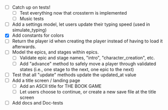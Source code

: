 - [ ] Catch up on tests!
  - [ ] Test everything now that crossterm is implemented
  - [ ] Music tests
- [ ] Add a settings model, let users update their typing speed (used in simulate_typing)
- [x] Add constants for colors
- [ ] Return the player id when creating the player instead of having to load it afterwards.
- [ ] Model the epics, and stages within epics.
  - [ ] Validate epic and stage names, "intro", "character_creation", etc.
  - [ ] Add "advance" method to safely move a player through validated states (i.e., one stage to the next, one epic to the next)
- [ ] Test that all "update" methods update the updated_at value
- [ ] Add a title screen / landing page
  - [ ] Add an ASCII title for THE BOOK GAME
  - [ ] Let users choose to continue, or create a new save file at the title screen
- [ ] Add docs and Doc-tests
